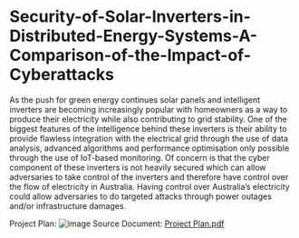 # Security-of-Solar-Inverters-in-Distributed-Energy-Systems-A-Comparison-of-the-Impact-of-Cyberattacks
As the push for green energy continues solar panels and intelligent inverters are becoming increasingly popular with homeowners as a way to produce their electricity while also contributing to grid stability. One of the biggest features of the intelligence behind these inverters is their ability to provide flawless integration with the electrical grid through the use of data analysis, advanced algorithms and performance optimisation only possible through the use of IoT-based monitoring. Of concern is that the cyber component of these inverters is not heavily secured which can allow adversaries to take control of the inverters and therefore have control over the flow of electricity in Australia. Having control over Australia’s electricity could allow adversaries to do targeted attacks through power outages and/or infrastructure damages.

Project Plan:
![image](https://github.com/user-attachments/assets/25e7395d-9fa8-4b5b-ab69-e23c082864a9)
Source Document: [Project Plan.pdf](https://github.com/user-attachments/files/19524434/Project.Plan.pdf)
